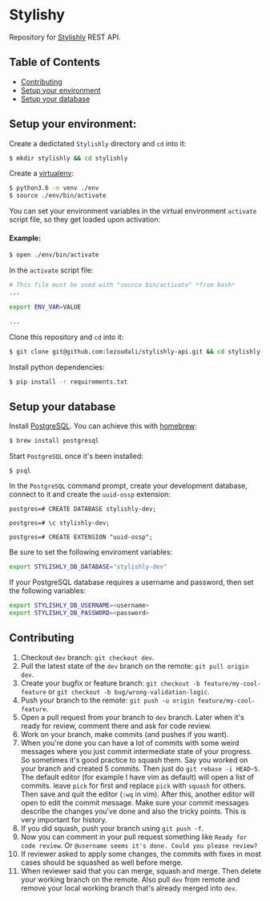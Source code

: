 # Stylishy

Repository for [Stylishly](http://stylishly.us/) REST API.


## Table of Contents

- [Contributing](#contributing)
- [Setup your environment](#setup-your-environment)
- [Setup your database](#setup-your-database)


## Setup your environment:

Create a dedictated `Stylishly` directory and `cd` into it:

```sh
$ mkdir stylishly && cd stylishly
```

Create a [virtualenv](https://docs.python.org/3/library/venv.html):

```sh
$ python3.6 -m venv ./env
$ source ./env/bin/activate
```

You can set your environment variables in the virtual environment `activate` script file, so they get loaded upon activation:

#### Example:

```sh
$ open ./env/bin/activate
```

In the `activate` script file:

```sh
# This file must be used with "source bin/activate" *from bash*
...

export ENV_VAR=VALUE

...
```

Clone this repository and `cd` into it:

```sh
$ git clone git@github.com:lezoudali/stylishly-api.git && cd stylishly-api
```

Install python dependencies:

```sh
$ pip install -r requirements.txt
```

## Setup your database

Install [PostgreSQL](https://www.postgresql.org/). You can achieve this with [homebrew](http://brew.sh/):

```sh
$ brew install postgresql
```

Start `PostgreSQL` once it's been installed:

```
$ psql
```

In the `PostgreSQL` command prompt, create your development database, connect to it and create the `uuid-ossp` extension:

```
postgres=# CREATE DATABASE stylishly-dev;

postgres=# \c stylishly-dev;

postgres=# CREATE EXTENSION "uuid-ossp";
```

Be sure to set the following enviroment variables:

```sh
export STYLISHLY_DB_DATABASE="stylishly-dev"
```

If your PostgreSQL database requires a username and password, then set the following variables:


```sh
export STYLISHLY_DB_USERNAME=<username>
export STYLISHLY_DB_PASSWORD=<password>
```

## Contributing

1. Checkout `dev` branch: `git checkout dev`.
2. Pull the latest state of the `dev` branch on the remote: `git pull origin dev`.
3. Create your bugfix or feature branch: `git checkout -b feature/my-cool-feature` or `git checkout -b bug/wrong-validation-logic`.
4. Push your branch to the remote: `git push -u origin feature/my-cool-feature`.
5. Open a pull request from your branch to `dev` branch. Later when it's ready for review, comment there and ask for code review.
6. Work on your branch, make commits (and pushes if you want).
7. When you're done you can have a lot of commits with some weird messages where you just commit intermediate state of your progress. So sometimes it's good practice to squash them.
Say you worked on your branch and created 5 commits.
Then just do `git rebase -i HEAD~5`.
The default editor (for example I have vim as default) will open a list of commits. leave `pick` for first and replace `pick` with `squash` for others. Then save and quit the editor (`:wq` in vim).
After this, another editor will open to edit the commit message. Make sure your commit messages describe the changes you've done and also the tricky points. This is very important for history.
8. If you did squash, push your branch using `git push -f`.
9. Now you can comment in your pull request something like `Ready for code review`. Or `@username seems it's done. Could you please review?`
10. If reviewer asked to apply some changes, the commits with fixes in most cases should be squashed as well before merge.
11. When reviewer said that you can merge, squash and merge. Then delete your working branch on the remote.
Also pull `dev` from remote and remove your local working branch that's already merged into `dev`.
